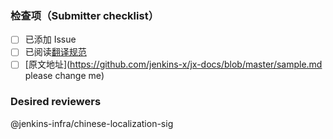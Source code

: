 <!-- Comment:
如果您添加的是翻译类 PR，请查看下面的检查项（模板中的 Comment 只是注释，请在 PR 中删除）：
Please take a look at the checklist below if your PR belongs to a translation:
-->

### 检查项（Submitter checklist）

- [ ] 已添加 Issue
- [ ] 已阅读[翻译规范](https://github.com/jenkinsci/localization-zh-cn-plugin/blob/master/specification.md)
- [ ] [原文地址](https://github.com/jenkins-x/jx-docs/blob/master/sample.md please change me)

<!-- Comment:
Fix #0
创建 PR 时，请检查是否添加了对应的 Issue 来跟踪翻译任务。如果已创建，请修改上面 Fix 后面的数字为对应的 Issue 号。
-->

### Desired reviewers

@jenkins-infra/chinese-localization-sig
